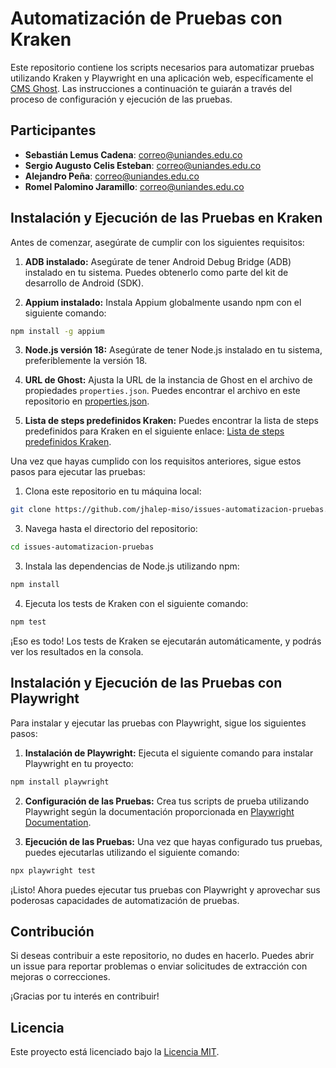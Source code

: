 # Automatización de Pruebas con Kraken

Este repositorio contiene los scripts necesarios para automatizar pruebas utilizando Kraken y Playwright en una aplicación web, específicamente el [CMS Ghost](https://ghost-c158.onrender.com/ghost). Las instrucciones a continuación te guiarán a través del proceso de configuración y ejecución de las pruebas.

## Participantes

- **Sebastián Lemus Cadena**: [correo@uniandes.edu.co](mailto:s.lemus@uniandes.edu.co)
- **Sergio Augusto Celis Esteban**: [correo@uniandes.edu.co](mailto:s.celise@uniandes.edu.co)
- **Alejandro Peña**: [correo@uniandes.edu.co](mailto:ja.penat1@uniandes.edu.co)
- **Romel Palomino Jaramillo**: [correo@uniandes.edu.co](mailto:r.palominoj@uniandes.edu.co)

## Instalación y Ejecución de las Pruebas en Kraken

Antes de comenzar, asegúrate de cumplir con los siguientes requisitos:

1. **ADB instalado:** Asegúrate de tener Android Debug Bridge (ADB) instalado en tu sistema. Puedes obtenerlo como parte del kit de desarrollo de Android (SDK).

2. **Appium instalado:** Instala Appium globalmente usando npm con el siguiente comando:

```bash
npm install -g appium
```


3. **Node.js versión 18:** Asegúrate de tener Node.js instalado en tu sistema, preferiblemente la versión 18.

4. **URL de Ghost:** Ajusta la URL de la instancia de Ghost en el archivo de propiedades `properties.json`. Puedes encontrar el archivo en este repositorio en [properties.json](https://github.com/jhalep-miso/issues-automatizacion-pruebas/blob/main/properties.json).

5. **Lista de steps predefinidos Kraken:** Puedes encontrar la lista de steps predefinidos para Kraken en el siguiente enlace: [Lista de steps predefinidos Kraken](https://github.com/TheSoftwareDesignLab/Kraken/blob/master/src/steps/web.ts).

Una vez que hayas cumplido con los requisitos anteriores, sigue estos pasos para ejecutar las pruebas:

1. Clona este repositorio en tu máquina local:

```bash
git clone https://github.com/jhalep-miso/issues-automatizacion-pruebas.git
```
3. Navega hasta el directorio del repositorio:
```bash
cd issues-automatizacion-pruebas
```
3. Instala las dependencias de Node.js utilizando npm:
```bash
npm install
```

4. Ejecuta los tests de Kraken con el siguiente comando:
```bash
npm test
```

¡Eso es todo! Los tests de Kraken se ejecutarán automáticamente, y podrás ver los resultados en la consola.

## Instalación y Ejecución de las Pruebas con Playwright

Para instalar y ejecutar las pruebas con Playwright, sigue los siguientes pasos:

1. **Instalación de Playwright:** Ejecuta el siguiente comando para instalar Playwright en tu proyecto:
```bash
npm install playwright
```

2. **Configuración de las Pruebas:** Crea tus scripts de prueba utilizando Playwright según la documentación proporcionada en [Playwright Documentation](https://playwright.dev/docs/intro).

3. **Ejecución de las Pruebas:** Una vez que hayas configurado tus pruebas, puedes ejecutarlas utilizando el siguiente comando:
```bash
npx playwright test
```
¡Listo! Ahora puedes ejecutar tus pruebas con Playwright y aprovechar sus poderosas capacidades de automatización de pruebas.
## Contribución

Si deseas contribuir a este repositorio, no dudes en hacerlo. Puedes abrir un issue para reportar problemas o enviar solicitudes de extracción con mejoras o correcciones.

¡Gracias por tu interés en contribuir!

## Licencia

Este proyecto está licenciado bajo la [Licencia MIT](LICENSE).
